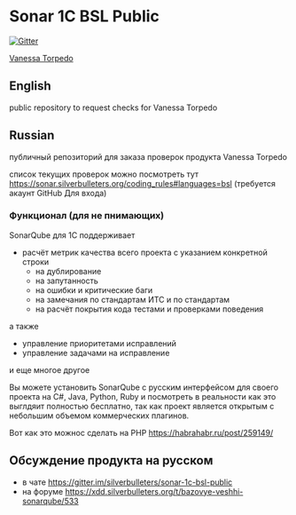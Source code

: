 # Sonar 1C BSL Public

[![Gitter](https://badges.gitter.im/silverbulleters/sonar-1c-bsl-public.svg)](https://gitter.im/silverbulleters/sonar-1c-bsl-public?utm_source=badge&utm_medium=badge&utm_campaign=pr-badge)

[Vanessa Torpedo](https://www.silverbulleters.org/sonarqube-1c-bsl-plugin/)

## English

public repository to request checks for Vanessa Torpedo

## Russian

публичный репозиторий для заказа проверок продукта Vanessa Torpedo

список текущих проверок можно посмотреть тут https://sonar.silverbulleters.org/coding_rules#languages=bsl (требуется акаунт GitHub Для входа)

### Функционал (для не пнимающих)

SonarQube для 1С поддерживает

* расчёт метрик качества всего проекта с указанием конкретной строки
  * на дублирование
  * на запутанность
  * на ошибки и критические баги
  * на замечания по стандартам ИТС и по стандартам
  * на расчёт покрытия кода тестами и проверками поведения
  
а также

* управление приоритетами исправлений
* управление задачами на исправление

и еще многое другое 

Вы можете установить SonarQube с русским интерфейсом для своего проекта на C#, Java, Python, Ruby и посмотреть в реальности как это выглдяит полностью бесплатно, так как проект является открытым с небольшим объемом коммерческих плагинов.

Вот как это можнос сделать на PHP https://habrahabr.ru/post/259149/

## Обсуждение продукта на русском

* в чате https://gitter.im/silverbulleters/sonar-1c-bsl-public
* на форуме https://xdd.silverbulleters.org/t/bazovye-veshhi-sonarqube/533
